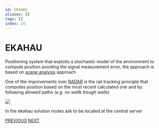 ```yaml
---
id: EKAHAU
aliases: []
tags: []
index: 24
---
```


# EKAHAU

Positioning system that exploits a stochastic model of the environment to compute position avoiding the signal measurement error, the approach is based on [scene analysis](BASE_TECHNIQUES.md#SCENE%20ANALYSIS) approach

One of the improvements over [RADAR](RADAR.md) is the rail tracking principle that computes position based on the most recent calculated one and by following allowed paths (*e.g. no wallk trough walls*)

![](mobile_systems/Pasted%20image%2020240609160620.png)

In the ekahau solution nodes ask to be located at the central server

[PREVIOUS](pages/positioning_systems/RADAR.md) [NEXT](positioning_systems/MULTIPLE_POSITIONING_SYSTEMS_SOLUTIONS.md)
